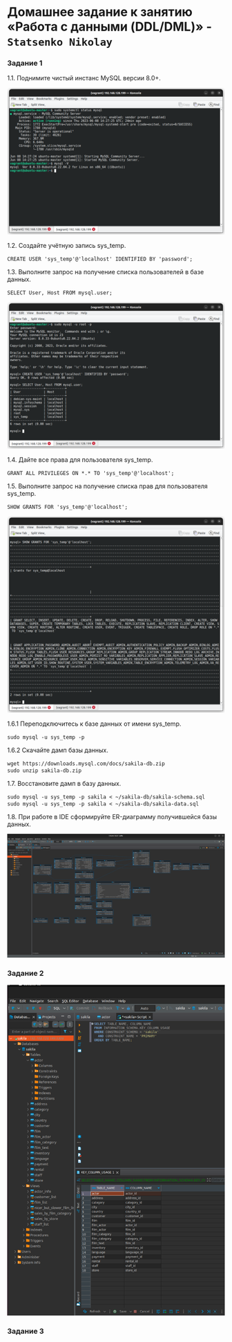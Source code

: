 # Домашнее задание к занятию «Работа с данными (DDL/DML)» - `Statsenko Nikolay`

### Задание 1

1.1. Поднимите чистый инстанс MySQL версии 8.0+.

![Task1_1](https://raw.githubusercontent.com/Pookson/sys-pattern-homework/main/img/12.2/ddl_task1_1.png)

1.2. Создайте учётную запись sys_temp.
```
CREATE USER 'sys_temp'@'localhost' IDENTIFIED BY 'password';
```
1.3. Выполните запрос на получение списка пользователей в базе данных.

```
SELECT User, Host FROM mysql.user;
```

![Task1_2](https://raw.githubusercontent.com/Pookson/sys-pattern-homework/main/img/12.2/ddl_task1_2.png)

1.4. Дайте все права для пользователя sys_temp.
```
GRANT ALL PRIVILEGES ON *.* TO 'sys_temp'@'localhost';
```

1.5. Выполните запрос на получение списка прав для пользователя sys_temp. 
```
SHOW GRANTS FOR 'sys_temp'@'localhost';
```
![Task1_3](https://raw.githubusercontent.com/Pookson/sys-pattern-homework/main/img/12.2/ddl_task1_3.png)

1.6.1 Переподключитесь к базе данных от имени sys_temp.
```
sudo mysql -u sys_temp -p
```
1.6.2 Cкачайте дамп базы данных.
```
wget https://downloads.mysql.com/docs/sakila-db.zip
sudo unzip sakila-db.zip
```
1.7. Восстановите дамп в базу данных.
```
sudo mysql -u sys_temp -p sakila < ~/sakila-db/sakila-schema.sql
sudo mysql -u sys_temp -p sakila < ~/sakila-db/sakila-data.sql
```

1.8. При работе в IDE сформируйте ER-диаграмму получившейся базы данных.

![Task1_4](https://raw.githubusercontent.com/Pookson/sys-pattern-homework/main/img/12.2/ddl_task1_4.png)

### Задание 2

![Task2](https://raw.githubusercontent.com/Pookson/sys-pattern-homework/main/img/12.2/ddl_task2.png)

### Задание 3
